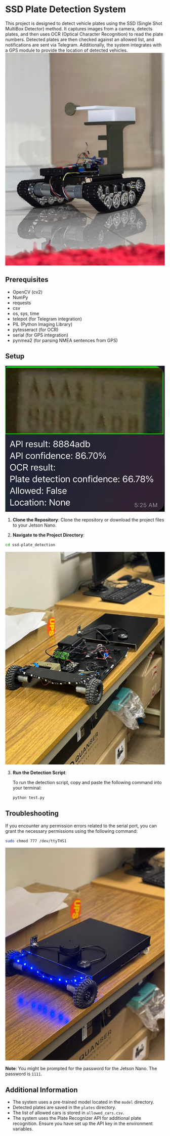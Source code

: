 # SSD Plate Detection System

This project is designed to detect vehicle plates using the SSD (Single Shot MultiBox Detector) method. It captures images from a camera, detects plates, and then uses OCR (Optical Character Recognition) to read the plate numbers. Detected plates are then checked against an allowed list, and notifications are sent via Telegram. Additionally, the system integrates with a GPS module to provide the location of detected vehicles.
![PHOTO-2023-08-20-03-42-43 3](https://github.com/al3rbe/MX/blob/main/pic/PHOTO-2023-08-20-03-42-43%203.jpg?raw=true)

## Prerequisites

- OpenCV (cv2)
- NumPy
- requests
- csv
- os, sys, time
- telepot (for Telegram integration)
- PIL (Python Imaging Library)
- pytesseract (for OCR)
- serial (for GPS integration)
- pynmea2 (for parsing NMEA sentences from GPS)

## Setup
![PHOTO-2023-08-07-23-59-12](https://github.com/al3rbe/MX/blob/main/pic/PHOTO-2023-08-07-23-59-12.jpg?raw=true)

1. **Clone the Repository**: 
   Clone the repository or download the project files to your Jetson Nano.

2. **Navigate to the Project Directory**:
```bash
cd ssd-plate_detection
```
![PHOTO-2023-08-09-23-09-15](https://github.com/al3rbe/MX/blob/main/pic/PHOTO-2023-08-09-23-09-15.jpg?raw=true)

3. **Run the Detection Script**:
   
   To run the detection script, copy and paste the following command into your terminal:

   ```bash
   python test.py

## Troubleshooting

If you encounter any permission errors related to the serial port, you can grant the necessary permissions using the following command:

```bash
sudo chmod 777 /dev/ttyTHS1
```
![PHOTO-2023-08-09-23-09-22](https://github.com/al3rbe/MX/blob/main/pic/PHOTO-2023-08-09-23-09-22.jpg?raw=true)

**Note**: You might be prompted for the password for the Jetson Nano. The password is `1111`.

## Additional Information

- The system uses a pre-trained model located in the `model` directory.
- Detected plates are saved in the `plates` directory.
- The list of allowed cars is stored in `allowed_cars.csv`.
- The system uses the Plate Recognizer API for additional plate recognition. Ensure you have set up the API key in the environment variables.


